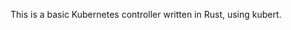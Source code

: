 <!--
SPDX-FileCopyrightText: 2024 Buoyant Inc.
SPDX-License-Identifier: Apache-2.0

SMA-Index: skip
SMA-Description: A basic kubert-based Kubernetes controller in Rust
-->

This is a basic Kubernetes controller written in Rust, using kubert.
